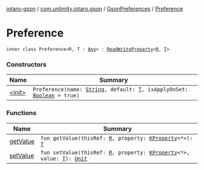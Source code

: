 [jotaro-gson](../../../index.md) / [com.unlimity.jotaro.gson](../../index.md) / [GsonPreferences](../index.md) / [Preference](./index.md)

# Preference

`inner class Preference<R, T : `[`Any`](https://kotlinlang.org/api/latest/jvm/stdlib/kotlin/-any/index.html)`> : `[`ReadWriteProperty`](https://kotlinlang.org/api/latest/jvm/stdlib/kotlin.properties/-read-write-property/index.html)`<`[`R`](index.md#R)`, `[`T`](index.md#T)`>`

### Constructors

| Name | Summary |
|---|---|
| [&lt;init&gt;](-init-.md) | `Preference(name: `[`String`](https://kotlinlang.org/api/latest/jvm/stdlib/kotlin/-string/index.html)`, default: `[`T`](index.md#T)`, isApplyOnSet: `[`Boolean`](https://kotlinlang.org/api/latest/jvm/stdlib/kotlin/-boolean/index.html)` = true)` |

### Functions

| Name | Summary |
|---|---|
| [getValue](get-value.md) | `fun getValue(thisRef: `[`R`](index.md#R)`, property: `[`KProperty`](https://kotlinlang.org/api/latest/jvm/stdlib/kotlin.reflect/-k-property/index.html)`<*>): `[`T`](index.md#T) |
| [setValue](set-value.md) | `fun setValue(thisRef: `[`R`](index.md#R)`, property: `[`KProperty`](https://kotlinlang.org/api/latest/jvm/stdlib/kotlin.reflect/-k-property/index.html)`<*>, value: `[`T`](index.md#T)`): `[`Unit`](https://kotlinlang.org/api/latest/jvm/stdlib/kotlin/-unit/index.html) |
